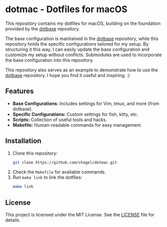 # dotmac - Dotfiles for macOS

This repository contains my dotfiles for macOS, building on the foundation provided by the [dotbase](https://github.com/chagel/dotbase) repository.

The base configuration is maintained in the [dotbase](dotbase) repository, while this repository holds the specific configurations tailored for my setup. By structuring it this way, I can easily update the base configuration and customize my setup without conflicts. Submodules are used to incorporate the base configuration into this repository.

This repository also serves as an example to demonstrate how to use the [dotbase](dotbase) repository. I hope you find it useful and inspiring. :)

## Features
- **Base Configurations:** Includes settings for Vim, tmux, and more (from dotbase).
- **Specific Configurations:** Custom settings for fish, kitty, etc.
- **Scripts:** Collection of useful tools and hacks.
- **Makefile:** Human-readable commands for easy management.

## Installation
1. Clone this repository:
   ```sh
   git clone https://github.com/chagel/dotmac.git
   ```
2. Check the `Makefile` for available commands.
3. Run `make link` to link the dotfiles:
   ```sh
   make link
   ```

## License
This project is licensed under the MIT License. See the [LICENSE](LICENSE) file for details.
